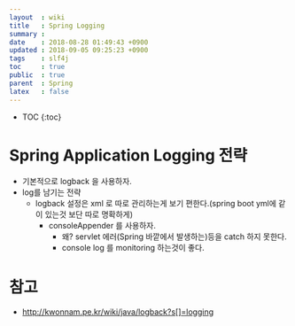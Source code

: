 ```yaml
---
layout  : wiki
title   : Spring Logging
summary : 
date    : 2018-08-28 01:49:43 +0900
updated : 2018-09-05 09:25:23 +0900
tags    : slf4j
toc     : true
public  : true
parent  : Spring
latex   : false
---
```

* TOC
{:toc}

# Spring Application Logging 전략

* 기본적으로 logback 을 사용하자.
* log를 남기는 전략
  * logback 설정은 xml 로 따로 관리하는게 보기 편한다.(spring boot yml에 같이 있는것 보단 따로 명확하게)
	* consoleAppender 를 사용하자.
		* 왜? servlet 에러(Spring 바깥에서 발생하는)등을 catch 하지 못한다.
		* console log 를 monitoring 하는것이 좋다.

# 참고
* http://kwonnam.pe.kr/wiki/java/logback?s[]=logging 
